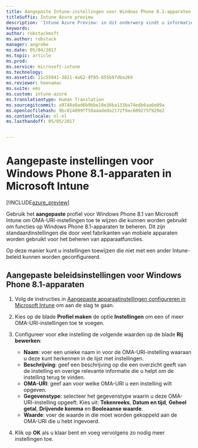 ```yaml
---
title: Aangepaste Intune-instellingen voor Windows Phone 8.1-apparaten
titleSuffix: Intune Azure preview
description: 'Intune Azure Preview: in dit onderwerp vindt u informatie over de instellingen die u kunt gebruiken in een aangepast Windows Phone 8.1-profiel.'
keywords: 
author: robstackmsft
ms.author: robstack
manager: angrobe
ms.date: 05/04/2017
ms.topic: article
ms.prod: 
ms.service: microsoft-intune
ms.technology: 
ms.assetid: 21c55041-3821-4a62-9f85-855b97dba269
ms.reviewer: heenamac
ms.suite: ems
ms.custom: intune-azure
ms.translationtype: Human Translation
ms.sourcegitcommit: a9748a0ad6b9bbe10e36ba133ba74edb6aa6e09a
ms.openlocfilehash: 9bc814899ff59aaadeda2172f9ac609275f929e2
ms.contentlocale: nl-nl
ms.lasthandoff: 05/05/2017


---
```


# <a name="custom-settings-for-windows-phone-81-devices-in-microsoft-intune"></a>Aangepaste instellingen voor Windows Phone 8.1-apparaten in Microsoft Intune

[!INCLUDE[azure_preview](../includes/azure_preview.md)]

Gebruik het **aangepaste** profiel voor Windows Phone 8.1 van Microsoft Intune om OMA-URI-instellingen toe te wijzen die kunnen worden gebruikt om functies op Windows Phone 8.1-apparaten te beheren. Dit zijn standaardinstellingen die door veel fabrikanten van mobiele apparaten worden gebruikt voor het beheren van apparaatfuncties.

Op deze manier kunt u instellingen toewijzen die niet met een ander Intune-beleid kunnen worden geconfigureerd.

## <a name="custom-policy-settings-for-windows-phone-81-devices"></a>Aangepaste beleidsinstellingen voor Windows Phone 8.1-apparaten

1. Volg de instructies in [Aangepaste apparaatinstellingen configureren in Microsoft Intune](how-to-configure-custom-settings.md) om aan de slag te gaan.
2. Kies op de blade **Profiel maken** de optie **Instellingen** om een of meer OMA-URI-instellingen toe te voegen.
3. Configureer voor elke instelling de volgende waarden op de blade **Rij bewerken**:
    - **Naam**: voer een unieke naam in voor de OMA-URI-instelling waaraan u deze kunt herkennen in de lijst met instellingen.
    - **Beschrijving**: geef een beschrijving op die een overzicht geeft van de instelling en overige relevante informatie die u helpt om de instelling terug te vinden.
    - **OMA-URI**: geef aan voor welke OMA-URI u een instelling wilt opgeven.
    - **Gegevenstype**: selecteer het gegevenstype waarin u deze OMA-URI-instelling opgeeft. Kies uit: **Tekenreeks**, **Datum en tijd**, **Geheel getal**, **Drijvende komma** en **Booleaanse waarde**.
    - **Waarde**: voer de waarde in die moet worden gekoppeld aan de OMA-URI die u hebt ingevoerd.

4. Klik op **OK** als u klaar bent en voeg vervolgens zo nodig meer instellingen toe.

